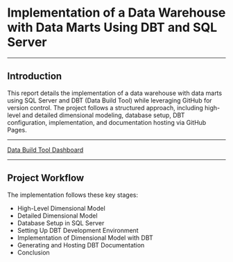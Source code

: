 
# Implementation of a Data Warehouse with Data Marts Using DBT and SQL Server
***

## Introduction

This report details the implementation of a data warehouse with data marts using SQL Server and DBT (Data Build Tool) while leveraging GitHub for version control. The project follows a structured approach, including high-level and detailed dimensional modeling, database setup, DBT configuration, implementation, and documentation hosting via GitHub Pages.

***

<a href="./dbtpipeline/index.html"  target="_blank"> Data Build Tool Dashboard   </a>

*** 


## Project Workflow

The implementation follows these key stages:

- High-Level Dimensional Model
- Detailed Dimensional Model
- Database Setup in SQL Server
- Setting Up DBT Development Environment
- Implementation of Dimensional Model with DBT
- Generating and Hosting DBT Documentation
- Conclusion





